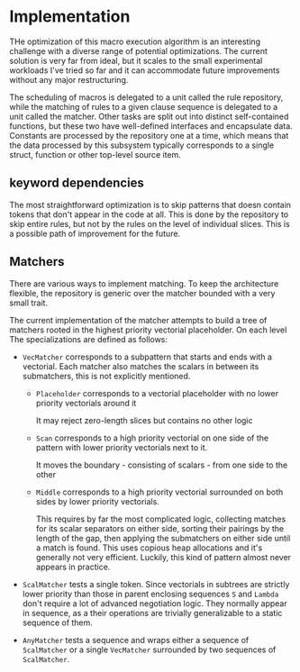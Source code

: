 # Implementation

THe optimization of this macro execution algorithm is an interesting challenge with a diverse range of potential optimizations. The current solution is very far from ideal, but it scales to the small experimental workloads I've tried so far and it can accommodate future improvements without any major restructuring.

The scheduling of macros is delegated to a unit called the rule repository, while the matching of rules to a given clause sequence is delegated to a unit called the matcher. Other tasks are split out into distinct self-contained functions, but these two have well-defined interfaces and encapsulate data. Constants are processed by the repository one at a time, which means that the data processed by this subsystem typically corresponds to a single struct, function or other top-level source item.

## keyword dependencies

The most straightforward optimization is to skip patterns that doesn contain tokens that don't appear in the code at all. This is done by the repository to skip entire rules, but not by the rules on the level of individual slices. This is a possible path of improvement for the future.

## Matchers

There are various ways to implement matching. To keep the architecture flexible, the repository is generic over the matcher bounded with a very small trait.

The current implementation of the matcher attempts to build a tree of matchers rooted in the highest priority vectorial placeholder. On each level  The specializations are defined as follows:

- `VecMatcher` corresponds to a subpattern that starts and ends with a vectorial. Each matcher also matches the scalars in between its submatchers, this is not explicitly mentioned.
  
  - `Placeholder` corresponds to a vectorial placeholder with no lower priority vectorials around it

    It may reject zero-length slices but contains no other logic

  - `Scan` corresponds to a high priority vectorial on one side of the pattern with lower priority vectorials next to it.
  
    It moves the boundary - consisting of scalars - from one side to the other

  - `Middle` corresponds to a high priority vectorial surrounded on both sides by lower priority vectorials.

    This requires by far the most complicated logic, collecting matches for its scalar separators on either side, sorting their pairings by the length of the gap, then applying the submatchers on either side until a match is found. This uses copious heap allocations and it's generally not very efficient. Luckily, this kind of pattern almost never appears in practice.

- `ScalMatcher` tests a single token. Since vectorials in subtrees are strictly lower priority than those in parent enclosing sequences `S` and `Lambda` don't require a lot of advanced negotiation logic. They normally appear in sequence, as a their operations are trivially generalizable to a static sequence of them.

- `AnyMatcher` tests a sequence and wraps either a sequence of `ScalMatcher` or a single `VecMatcher` surrounded by two sequences of `ScalMatcher`.